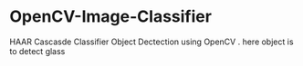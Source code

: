 # OpenCV-Image-Classifier
HAAR Cascasde Classifier 
Object Dectection using OpenCV .
here object is to detect glass
